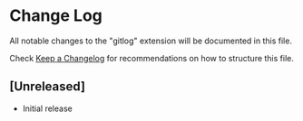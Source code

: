 # Change Log

All notable changes to the "gitlog" extension will be documented in this file.

Check [Keep a Changelog](http://keepachangelog.com/) for recommendations on how to structure this file.

## [Unreleased]

- Initial release